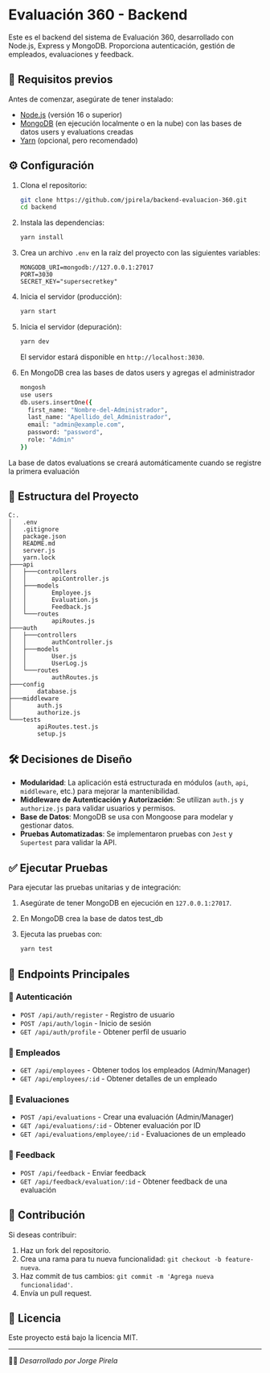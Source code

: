 # Evaluación 360 - Backend

Este es el backend del sistema de Evaluación 360, desarrollado con Node.js, Express y MongoDB. Proporciona autenticación, gestión de empleados, evaluaciones y feedback.

## 📌 Requisitos previos

Antes de comenzar, asegúrate de tener instalado:

- [Node.js](https://nodejs.org/) (versión 16 o superior)
- [MongoDB](https://www.mongodb.com/) (en ejecución localmente o en la nube) con las bases de datos users y evaluations creadas
- [Yarn](https://yarnpkg.com/) (opcional, pero recomendado)

## ⚙ Configuración

1. Clona el repositorio:

   ```sh
   git clone https://github.com/jpirela/backend-evaluacion-360.git
   cd backend
   ```

2. Instala las dependencias:

   ```sh
   yarn install
   ```

3. Crea un archivo `.env` en la raíz del proyecto con las siguientes variables:

   ```env
   MONGODB_URI=mongodb://127.0.0.1:27017
   PORT=3030
   SECRET_KEY="supersecretkey"
   ```

4. Inicia el servidor (producción):

   ```sh
   yarn start
   ```

5. Inicia el servidor (depuración):

   ```sh
   yarn dev
   ```   

   El servidor estará disponible en `http://localhost:3030`.

6. En MongoDB crea las bases de datos users y agregas el administrador

   ```sh
   mongosh
   use users
   db.users.insertOne({
     first_name: "Nombre-del-Administrador",
     last_name: "Apellido_del_Administrador",
     email: "admin@example.com",
     password: "password",
     role: "Admin"
   })
   ```
La base de datos evaluations se creará automáticamente cuando se registre la primera evaluación   

## 📂 Estructura del Proyecto

```
C:.
│   .env
│   .gitignore
│   package.json
│   README.md
│   server.js
│   yarn.lock
├───api
│   ├───controllers
│   │       apiController.js
│   ├───models
│   │       Employee.js
│   │       Evaluation.js
│   │       Feedback.js
│   └───routes
│           apiRoutes.js
├───auth
│   ├───controllers
│   │       authController.js
│   ├───models
│   │       User.js
│   │       UserLog.js
│   └───routes
│           authRoutes.js
├───config
│       database.js
├───middleware
│       auth.js
│       authorize.js
└───tests
        apiRoutes.test.js
        setup.js
```

## 🛠 Decisiones de Diseño

- **Modularidad**: La aplicación está estructurada en módulos (`auth`, `api`, `middleware`, etc.) para mejorar la mantenibilidad.
- **Middleware de Autenticación y Autorización**: Se utilizan `auth.js` y `authorize.js` para validar usuarios y permisos.
- **Base de Datos**: MongoDB se usa con Mongoose para modelar y gestionar datos.
- **Pruebas Automatizadas**: Se implementaron pruebas con `Jest` y `Supertest` para validar la API.

## ✅ Ejecutar Pruebas

Para ejecutar las pruebas unitarias y de integración:

1. Asegúrate de tener MongoDB en ejecución en `127.0.0.1:27017`.
2. En MongoDB crea la base de datos test_db
3. Ejecuta las pruebas con:

   ```sh
   yarn test
   ```

## 🚀 Endpoints Principales

### 📌 Autenticación

- `POST /api/auth/register` - Registro de usuario
- `POST /api/auth/login` - Inicio de sesión
- `GET /api/auth/profile` - Obtener perfil de usuario

### 📌 Empleados

- `GET /api/employees` - Obtener todos los empleados (Admin/Manager)
- `GET /api/employees/:id` - Obtener detalles de un empleado

### 📌 Evaluaciones

- `POST /api/evaluations` - Crear una evaluación (Admin/Manager)
- `GET /api/evaluations/:id` - Obtener evaluación por ID
- `GET /api/evaluations/employee/:id` - Evaluaciones de un empleado

### 📌 Feedback

- `POST /api/feedback` - Enviar feedback
- `GET /api/feedback/evaluation/:id` - Obtener feedback de una evaluación

## 🎯 Contribución

Si deseas contribuir:

1. Haz un fork del repositorio.
2. Crea una rama para tu nueva funcionalidad: `git checkout -b feature-nueva`.
3. Haz commit de tus cambios: `git commit -m 'Agrega nueva funcionalidad'`.
4. Envía un pull request.

## 📄 Licencia

Este proyecto está bajo la licencia MIT.

---

👨‍💻 _Desarrollado por Jorge Pirela_


